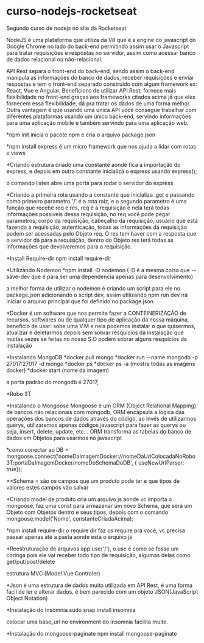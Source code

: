 # curso-nodejs-rocketseat
Segundo curso de nodejs no site da Rocketseat

NodeJS é uma plataforma que utiliza da V8 que é a engine do javascript do Google Chrome no lado do back-end
permitindo assim usar o Javascript para tratar requisições e respostas no servidor, assim como acessar banco
de dados relacional ou não-relacional.

API Rest separa o front-end do back-end, sendo assim o back-end manipula as informações do banco de dados,
receber requisições e enviar respostas e tem o front-end separado construido com algum framework ex: React,
Vue e Angular.
Benefícions de utilizar API Rest: fornece mais flexibilidade no front-end graças aos frameworks citados acima
já que eles fornecem essa flexibilidade, dá pra tratar os dados de uma forma melhor. Outra vantagem é que usando
uma única API você consegue trabalhar com diferentes plataformas usando um único back-end, servindo informações
para uma aplicação mobile e também servindo para uma aplicação web.

*npm init
inicia o pacote npm e cria o arquivo package.json

*npm install express
é um micro framework que nos ajuda a lidar com rotas e views

*Criando estrutura
criado uma constante aonde fica a importação do express, e depois em outra constante inicializa o express usando express();

o comando listen abre uma porta para rodar o servidor do express

*Criando a primeira rota
usando a constante que inicializa .get e passando como primeiro parametro '/' é a rota raiz, e o segundo parametro é uma função que recebe req e res, req é a requisição e nela terá todas informações possiveis dessa requisição, no req você pode pegar parametros, corpo da requisição, cabeçalho da requisição, usuário que está fazendo a requisição, autenticação, todas as informações da requisição podem ser acessadas pelo Objeto req. O res tem haver com a resposta que o servidor dá para a requisição, dentro do Objeto res terá todas as informações que devolveremos para a requisição.

*Install Require-dir
npm install require-dir

*Utilizando Nodemon
*npm install -D nodemon (-D é a mesma coisa que --save-dev que é para ser uma dependencia apenas para desenvolvimento)

a melhor forma de utilizar o nodemon é criando um script para ele no package.json adicionando o script dev, assim utilizando npm run dev irá iniciar o arquivo principal que foi definido no package.json

*Docker
é um software que nos permite fazer a CONTEINERIZAÇÃO de recursos, softwares ou de qualquer tipo de aplicação da nossa máquina, benefício de usar: sobe uma V.M e nela podemos instalar o que quisermos, atualizar e deletarmos depois sem sobrar resquícios da instalação que muitas vezes se feitas no nosso S.O podem sobrar alguns resquícios da instalação

*Instalando MongoDB
*docker pull mongo
*docker run --name mongodb -p 27017:27017 -d mongo
*docker ps
*docker ps -a (mostra todas as imagens docker)
*docker start (nome da imagem)

a porta padrão do mongodb é 27017,

*Robo 3T

*Instalando o Mongoose
Mongoose é um ORM (Object Relational Mapping) de bancos não relacionais com mongodb, ORM encapsula a lógica das operações dos bancos de dados através do código, ao invés de utilizarmos querys, utilizaremos apenas códigos javascript para fazer as querys ou seja, insert, delete, update, etc... ORM transforma as tabelas do banco de dados em Objetos para usarmos no javascript

*como conectar ao DB =
mongoose.connect('nomeDaImagemDocker://nomeDaUrlColocadaNoRobo3T:portaDaImagemDocker/nomeDoSchemaDoDB', { useNewUrlParser: true});

**Schema = são os campos que um produto pode ter e que tipos de valores estes campos vão salvar

*Criando model de produto
cria um arquivo js aonde vc importa o mongoose, faz uma const para armazenar um novo Schema, que será um Objeto com Objetos dentro e seus tipos, depois com o comando mongoose.model('Nome', constanteCriadaAcima);

*npm install require-dir
o require dir faz os require pra você, vc precisa passar apenas até a pasta aonde está o arquivo js

*Reestruturação de arquivos
app.use('/'), o use é como se fosse um coringa pois ele vai receber todo tipo de requisição, algumas delas como get/put/post/delete

estrutura MVC (Model Vue Controler)

*Json é uma estrutura de dados muito utilizada em API Rest, é uma forma facil de ler e alterar dados, é bem parecido com um objeto JSON(JavaScript Object Notation)

*Instalação do Insomnia
sudo snap install insomnia

colocar uma base_url no environment do insomnia facilita muito.

*Instalação do mongoose-paginate
npm install mongoose-paginate
